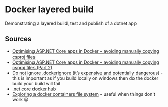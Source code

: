 # Docker layered build
Demonstrating a layered build, test and publish of a dotnet app

## Sources

* [Optimising ASP.NET Core apps in Docker - avoiding manually copying csproj files](https://andrewlock.net/optimising-asp-net-core-apps-in-docker-avoiding-manually-copying-csproj-files/)
* [Optimising ASP.NET Core apps in Docker - avoiding manually copying csproj files (Part 2) ](https://andrewlock.net/optimising-asp-net-core-apps-in-docker-avoiding-manually-copying-csproj-files-part-2/)
* [Do not ignore .dockerignore (it’s expensive and potentially dangerous)](https://codefresh.io/docker-tutorial/not-ignore-dockerignore-2/) - this is important as if you build locally on windows then do the docker build your build will fail
* [.net core docker hub](https://hub.docker.com/_/microsoft-dotnet-core/)
* [Exploring a docker containers file system](https://stackoverflow.com/a/20816397/747649) - useful when things don't work 😀